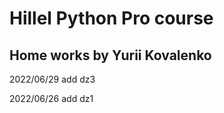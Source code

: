 # Hillel Python Pro course
## Home works by Yurii Kovalenko


2022/06/29 add dz3

2022/06/26 add dz1
